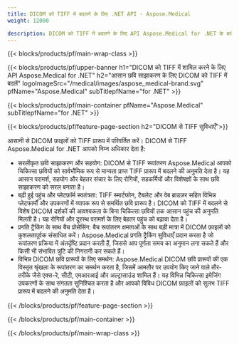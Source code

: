 ```yaml
---
title: DICOM को TIFF में बदलने के लिए .NET API - Aspose.Medical
weight: 12000

description: DICOM को TIFF में बदलने के लिए API Aspose.Medical for .NET के बारे में जानकारी
---
```


{{< blocks/products/pf/main-wrap-class >}}

{{< blocks/products/pf/upper-banner h1="DICOM को TIFF में शामिल करने के लिए API Aspose.Medical for .NET" h2="आसान छवि साझाकरण के लिए DICOM को TIFF में बदलें" logoImageSrc="/medical/images/aspose_medical-brand.svg" pfName="Aspose.Medical" subTitlepfName="for .NET" >}}

{{< blocks/products/pf/main-container pfName="Aspose.Medical" subTitlepfName="for .NET" >}}

{{< blocks/products/pf/feature-page-section h2="DICOM से TIFF सुविधाएँ">}}

<p>आसानी से DICOM फ़ाइलों को TIFF प्रारूप में परिवर्तित करें। DICOM से TIFF Aspose.Medical for .NET आपको निम्न अधिकार देता है:</p>

<ul>
<li>सरलीकृत छवि साझाकरण और सहयोग: DICOM से TIFF रूपांतरण Aspose.Medical आपको चिकित्सा छवियों को सार्वभौमिक रूप से मान्यता प्राप्त TIFF प्रारूप में बदलने की अनुमति देता है। यह आसान परामर्श, सहयोग और बेहतर संचार के लिए रोगियों, सहकर्मियों और विशेषज्ञों के साथ छवि साझाकरण को सरल बनाता है।</li>
<li>बढ़ी हुई पहुंच और प्लेटफ़ॉर्म स्वतंत्रता: TIFF स्मार्टफोन, टैबलेट और वेब ब्राउज़र सहित विभिन्न प्लेटफार्मों और उपकरणों में व्यापक रूप से समर्थित छवि प्रारूप है। DICOM को TIFF में बदलने से विशेष DICOM दर्शकों की आवश्यकता के बिना चिकित्सा छवियों तक आसान पहुंच की अनुमति मिलती है। यह रोगियों और दूरस्थ परामर्श के लिए बेहतर पहुंच को बढ़ावा देता है।</li>
<li>प्रगति ट्रैकिंग के साथ बैच प्रोसेसिंग: बैच रूपांतरण क्षमताओं के साथ बड़ी मात्रा में DICOM फ़ाइलों को कुशलतापूर्वक संसाधित करें। Aspose.Medical प्रगति ट्रैकिंग सुविधाएँ प्रदान करता है जो रूपांतरण प्रक्रिया में अंतर्दृष्टि प्रदान करती हैं, जिससे आप पूर्णता समय का अनुमान लगा सकते हैं और किसी भी संभावित त्रुटि की निगरानी कर सकते हैं।</li>
<li>विभिन्न DICOM छवि प्रारूपों के लिए समर्थन: Aspose.Medical DICOM छवि प्रारूपों की एक विस्तृत श्रृंखला के रूपांतरण का समर्थन करता है, जिसमें आमतौर पर उपयोग किए जाने वाले तौर-तरीके जैसे एक्स-रे, सीटी, एमआरआई और अल्ट्रासाउंड शामिल हैं। यह विभिन्न चिकित्सा इमेजिंग उपकरणों के साथ संगतता सुनिश्चित करता है और आपको विविध DICOM फ़ाइलों को सुलभ TIFF प्रारूप में बदलने की अनुमति देता है।</li>
</ul>

{{< /blocks/products/pf/feature-page-section >}}

{{< /blocks/products/pf/main-container >}}

{{< /blocks/products/pf/main-wrap-class >}}